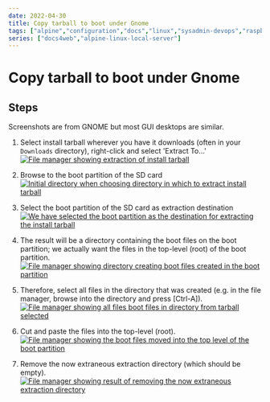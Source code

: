 ```yaml
---
date: 2022-04-30
title: Copy tarball to boot under Gnome
tags: ["alpine","configuration","docs","linux","sysadmin-devops","raspberry-pi","sbc"]
series: ["docs4web","alpine-linux-local-server"]
---
```


# Copy tarball to boot under Gnome

## Steps

Screenshots are from GNOME but most GUI desktops are similar.

1. Select install tarball wherever you have it downloads (often in your `Downloads` directory), right-click and select 'Extract To…'
   [![File manager showing extraction of install tarball](09-file-manager-extract-install-tarball-to-boot-partition.png)](09-file-manager-extract-install-tarball-to-boot-partition.png)

2. Browse to the boot partition of the SD card
   [![Initial directory when choosing directory in which to extract install tarball](10-directory-chooser-for-extracting-install-tarball.png)](10-directory-chooser-for-extracting-install-tarball.png)

3. Select the boot partition of the SD card as extraction destination
   [![We have selected the boot partition as the destination for extracting the install tarball](11-we-have-selected-the-boot-partition-for-extracting-install-tarball.png)](11-we-have-selected-the-boot-partition-for-extracting-install-tarball.png)

4. The result will be a directory containing the boot files on the boot partition; we actually want the files in the top-level (root) of the boot partition.
   [![File manager showing directory creating boot files created in the boot partition](12-result-of-extracting-install-tarball-to-boot-partition.png)](12-result-of-extracting-install-tarball-to-boot-partition.png)

5. Therefore, select all files in the directory that was created (e.g. in the file manager, browse into the directory and press \[Ctrl-A]).
   [![File manager showing all files boot files in directory from tarball selected](13-select-all-boot-files-in-tarball-directory.png)](13-select-all-boot-files-in-tarball-directory.png)

6. Cut and paste the files into the top-level (root).
   [![File manager showing the boot files moved into the top level of the boot partition](14-cut-and-paste-the-boot-files-into-the-root-of-the-boot-partition.png)](14-cut-and-paste-the-boot-files-into-the-root-of-the-boot-parition.png)

7. Remove the now extraneous extraction directory (which should be empty).
   [![File manager showing result of removing the now extraneous extraction directory](15-remove-the-extraneous-extraction-directory.png)](15-remove-the-extraneous-extraction-directory.png)
